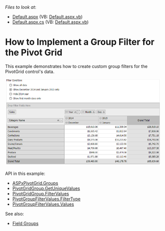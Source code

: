 <!-- default file list -->
*Files to look at*:

* [Default.aspx](./CS/ASPxPivotGrid_GroupFilter/Default.aspx) (VB: [Default.aspx.vb](./VB/ASPxPivotGrid_GroupFilter/Default.aspx.vb))
* [Default.aspx.cs](./CS/ASPxPivotGrid_GroupFilter/Default.aspx.cs) (VB: [Default.aspx.vb](./VB/ASPxPivotGrid_GroupFilter/Default.aspx.vb))
<!-- default file list end -->
# How to Implement a Group Filter for the Pivot Grid


This example demonstrates how to create custom group filters for the PivotGrid control's data.

![screenshot](https://github.com/DevExpress-Examples/how-to-implement-the-group-filter-for-a-pivotgrid-e3721/blob/13.1.5%2B/images/screenshot.png)

API in this example:

* [ASPxPivotGrid.Groups](https://docs.devexpress.com/AspNet/DevExpress.Web.ASPxPivotGrid.ASPxPivotGrid.Groups)
* [PivotGridGroup.GetUniqueValues](https://docs.devexpress.com/CoreLibraries/DevExpress.XtraPivotGrid.PivotGridGroup.GetUniqueValues(System.Object--))
* [PivotGridGroup.FilterValues](https://docs.devexpress.com/CoreLibraries/DevExpress.XtraPivotGrid.PivotGridGroup.FilterValues)
* [PivotGroupFilterValues.FilterType](https://docs.devexpress.com/CoreLibraries/DevExpress.XtraPivotGrid.PivotGroupFilterValues.FilterType)
* [PivotGroupFilterValues.Values](https://docs.devexpress.com/CoreLibraries/DevExpress.XtraPivotGrid.PivotGroupFilterValues.Values)


See also:

* [Field Groups](https://docs.devexpress.com/AspNet/7264)